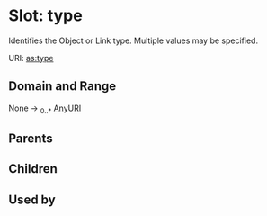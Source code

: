 
# Slot: type


Identifies the Object or Link type. Multiple values may be specified.

URI: [as:type](http://www.w3.org/ns/activitystreams#type)


## Domain and Range

None &#8594;  <sub>0..\*</sub> [AnyURI](types/AnyURI.md)

## Parents


## Children


## Used by

